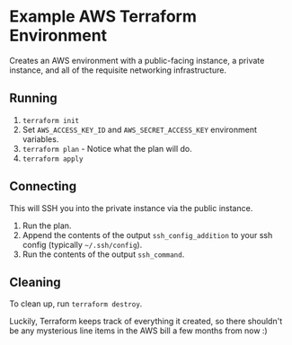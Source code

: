 # Example AWS Terraform Environment

Creates an AWS environment with a public-facing instance, a private instance, and all of the requisite networking infrastructure.

## Running

1. `terraform init`
2. Set `AWS_ACCESS_KEY_ID` and `AWS_SECRET_ACCESS_KEY` environment variables.
3. `terraform plan` - Notice what the plan will do.
4. `terraform apply`

## Connecting

This will SSH you into the private instance via the public instance.

1. Run the plan.
2. Append the contents of the output `ssh_config_addition` to your ssh config (typically `~/.ssh/config`).
3. Run the contents of the output `ssh_command`.

## Cleaning

To clean up, run `terraform destroy`.

Luckily, Terraform keeps track of everything it created, so there shouldn't be any mysterious line items in the AWS bill a few months from now :)
